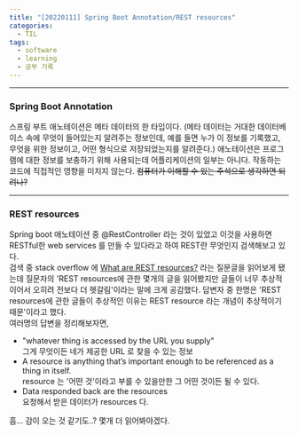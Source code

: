 ```yaml
---
title: "[20220111] Spring Boot Annotation/REST resources"
categories:
  - TIL
tags:
  - software
  - learning
  - 공부 기록
---
```

__________________

### Spring Boot Annotation
스프링 부트 애노테이션은 메타 데이터의 한 타입이다. (메타 데이터는 거대한 데이터베이스 속에 무엇이 들어있는지 알려주는 정보인데, 예를 들면 누가 이 정보를 기록했고, 무엇을 위한 정보이고, 어떤 형식으로 저장되었는지를 알려준다.) 애노테이션은 프로그램에 대한 정보를 보충하기 위해 사용되는데 어플리케이션의 일부는 아니다. 작동하는 코드에 직접적인 영향을 미치지 않는다.
<s>컴퓨터가 이해할 수 있는 주석으로 생각하면 되려나?</s>

-------------------

### REST resources
Spring boot 애노테이션 중 @RestController 라는 것이 있었고 이것을 사용하면 RESTful한 web services 를 만들 수 있다라고 하여 REST란 무엇인지 검색해보고 있다.  
검색 중 stack overflow 에 [What are REST resources?](https://stackoverflow.com/questions/10799198/what-are-rest-resources) 라는 질문글을 읽어보게 됐는데 질문자의 'REST resources에 관한 몇개의 글을 읽어봤지만 글들이 너무 추상적이어서 오히려 전보다 더 헷갈림'이라는 말에 크게 공감했다. 답변자 중 한명은 'REST resources에 관한 글들이 추상적인 이유는 REST resource 라는 개념이 추상적이기 때문'이라고 했다.  
여러명의 답변을 정리해보자면,
- "whatever thing is accessed by the URL you supply"<br>
그게 무엇이든 네가 제공한 URL 로 찾을 수 있는 정보
- A resource is anything that’s important enough to be referenced as a thing in itself.<br>
resource 는 '어떤 것'이라고 부를 수 있을만한 그 어떤 것이든 될 수 있다.
- Data responded back are the resources<br>
요청해서 받은 데이터가 resources 다.  

흠... 감이 오는 것 같기도..? 몇개 더 읽어봐야겠다.

